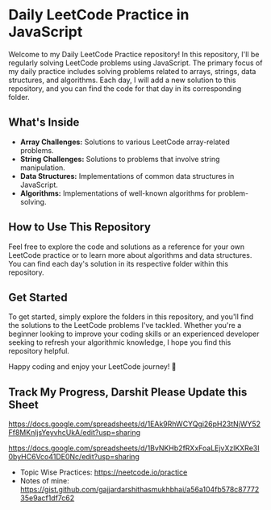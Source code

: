 # Daily LeetCode Practice in JavaScript

Welcome to my Daily LeetCode Practice repository! In this repository, I'll be regularly solving LeetCode problems using JavaScript. The primary focus of my daily practice includes solving problems related to arrays, strings, data structures, and algorithms. Each day, I will add a new solution to this repository, and you can find the code for that day in its corresponding folder.

## What's Inside

- **Array Challenges:** Solutions to various LeetCode array-related problems.
- **String Challenges:** Solutions to problems that involve string manipulation.
- **Data Structures:** Implementations of common data structures in JavaScript.
- **Algorithms:** Implementations of well-known algorithms for problem-solving.

## How to Use This Repository

Feel free to explore the code and solutions as a reference for your own LeetCode practice or to learn more about algorithms and data structures. You can find each day's solution in its respective folder within this repository.

## Get Started

To get started, simply explore the folders in this repository, and you'll find the solutions to the LeetCode problems I've tackled. Whether you're a beginner looking to improve your coding skills or an experienced developer seeking to refresh your algorithmic knowledge, I hope you find this repository helpful.

Happy coding and enjoy your LeetCode journey! 🚀

## Track My Progress, Darshit Please Update this Sheet

https://docs.google.com/spreadsheets/d/1EAk9RhWCYQgi26pH23tNjWY52Ff8MKnljsYeyvhcUkA/edit?usp=sharing

https://docs.google.com/spreadsheets/d/1BvNKHb2fRXxFoaLEjvXzlKXRe3I0byHC6Vco41DE0Nc/edit?usp=sharing

- Topic Wise Practices: https://neetcode.io/practice
- Notes of mine: https://gist.github.com/gajjardarshithasmukhbhai/a56a104fb578c8777235e9acf1df7c62
